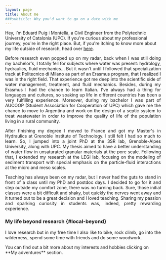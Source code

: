 ```yaml
---
layout: page
title: About me
###subtitle: Why you'd want to go on a date with me
---
```




Hey, I’m Eduard Puig i Montellà, a Civil Engineer from the Polytechnic University of Catalonia (UPC). If you're curious about my professional journey, you're in the right place. But, if you're itching to know more about my life outside of research, head over [here](#local-beyond).

<p align="justify"> Before research even popped up on my radar, back when I was still doing my bachelor's, I totally fell for subjects where water was present: hydrology, hydraulics, fluid mechanics... But it wasn't until I followed that specialization track at Politecnico di Milano as part of an Erasmus program, that I realized I was in the right field. That experience got me deep into the scientific side of water management, treatment, and fluid mechanics. Besides, during my Erasmus  I had the chance to learn Italian. I've always had a thing for languages and cultures, so soaking up life in different countries has been a very fulfilling experience. Moreover, during my bachelor I was part of AUCOOP (Student Association for Cooperation of UPC) which gave me the chance to move to Argentina and work on the design of a septic system to treat wastewater in order to improve the quality of life of the population living in a rural community. </p>


<p align="justify"> After finishing my degree I moved to France and got my Master's in Hydraulics at Grenoble Institute of Technology. I still felt I had so much to learn. So, I jumped into a joint PhD at the 3SR lab, Grenoble-Alpes University, along with UPC. My thesis aimed to have a better understanding of water flow in unsaturated granular materials at the pore scale. Following that, I extended my research at the LEGI lab, focusing on the modeling of sediment transport with special emphasis on the particle-fluid interactions at the micro and meso scales. </p>

<p align="justify"> Teaching has always been on my radar, but I never had the guts to stand in front of a class until my PhD and postdoc days. I decided to go for it and step outside my comfort zone, there was no turning back. Sure, those initial classes were a bit difficult and shaky, but quickly the nerves went away and it turned out to be a great decision and I loved teaching. Sharing my passion and sparking curiosity in students was, indeed, pretty rewarding experience.  </p>

### My life beyond research {#local-beyond}

<p align="justify"> I love research but in my free time I also like to bike, rock climb, go into the wilderness, spend some time with friends and do some woodwork. </p> You can find out a bit more about my interests and hobbies clicking on **My adventures** section.
